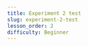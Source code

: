 ```yaml
---
title: Experiment 2 test
slug: experiment-2-test
lesson_order: 2
difficulty: Beginner
---
```


<!-- UNSUPPORTED_BLOCK:{"type": "UNSUPPORTED_BLOCK", "data": {"id": "CyRZo4NedP", "type": "quiz", "data": {"quiz": "quiz-test-1"}}} -->

<!-- EMPTY_MARKDOWN -->

<!-- EMPTY_MARKDOWN -->

<!-- EMPTY_MARKDOWN -->

<!-- UNSUPPORTED_BLOCK:{"id": "t1-9ihjNGP", "type": "quiz", "data": {"quiz": "quiz-test-1"}} -->

<!-- EMPTY_MARKDOWN -->

